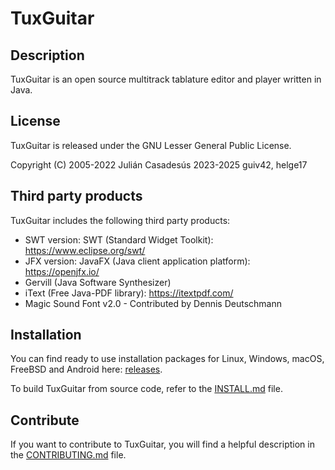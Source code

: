 # TuxGuitar

## Description

TuxGuitar is an open source multitrack tablature editor and player written in Java.

## License

TuxGuitar is released under the GNU Lesser General Public License.

Copyright (C) 2005-2022 Julián Casadesús
              2023-2025 guiv42, helge17

## Third party products

TuxGuitar includes the following third party products:

* SWT version: SWT (Standard Widget Toolkit): https://www.eclipse.org/swt/
* JFX version: JavaFX (Java client application platform): https://openjfx.io/
* Gervill (Java Software Synthesizer)
* iText (Free Java-PDF library): https://itextpdf.com/
* Magic Sound Font v2.0 - Contributed by Dennis Deutschmann

## Installation

You can find ready to use installation packages for Linux, Windows, macOS, FreeBSD and Android here: [releases](https://github.com/helge17/tuxguitar/releases/).

To build TuxGuitar from source code, refer to the [INSTALL.md](INSTALL.md) file.

## Contribute

If you want to contribute to TuxGuitar, you will find a helpful description in the [CONTRIBUTING.md](docs/CONTRIBUTING.md) file.
